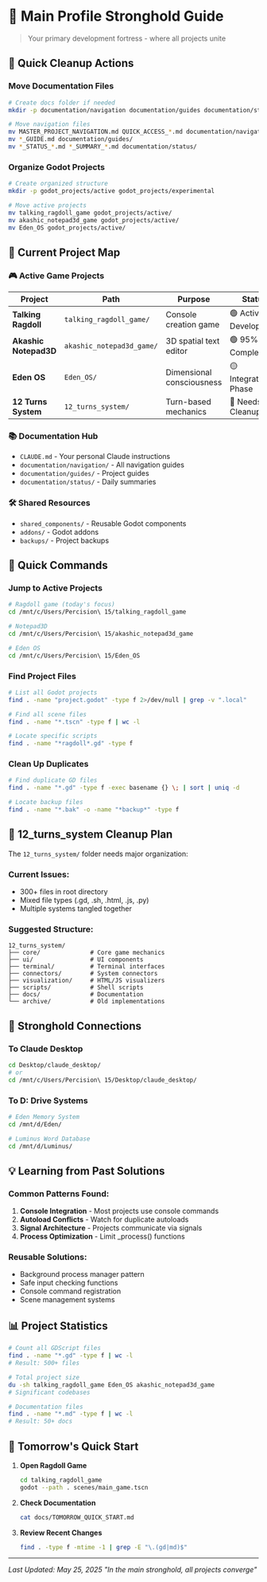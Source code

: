 # 🏰 Main Profile Stronghold Guide

> Your primary development fortress - where all projects unite

## 🚨 Quick Cleanup Actions

### Move Documentation Files
```bash
# Create docs folder if needed
mkdir -p documentation/navigation documentation/guides documentation/status

# Move navigation files
mv MASTER_PROJECT_NAVIGATION.md QUICK_ACCESS_*.md documentation/navigation/
mv *_GUIDE.md documentation/guides/
mv *_STATUS_*.md *_SUMMARY_*.md documentation/status/
```

### Organize Godot Projects
```bash
# Create organized structure
mkdir -p godot_projects/active godot_projects/experimental

# Move active projects
mv talking_ragdoll_game godot_projects/active/
mv akashic_notepad3d_game godot_projects/active/
mv Eden_OS godot_projects/active/
```

## 📁 Current Project Map

### 🎮 Active Game Projects
| Project | Path | Purpose | Status |
|---------|------|---------|--------|
| **Talking Ragdoll** | `talking_ragdoll_game/` | Console creation game | 🟢 Active Development |
| **Akashic Notepad3D** | `akashic_notepad3d_game/` | 3D spatial text editor | 🟢 95% Complete |
| **Eden OS** | `Eden_OS/` | Dimensional consciousness | 🟡 Integration Phase |
| **12 Turns System** | `12_turns_system/` | Turn-based mechanics | 🔴 Needs Cleanup |

### 📚 Documentation Hub
- `CLAUDE.md` - Your personal Claude instructions
- `documentation/navigation/` - All navigation guides
- `documentation/guides/` - Project guides
- `documentation/status/` - Daily summaries

### 🛠️ Shared Resources
- `shared_components/` - Reusable Godot components
- `addons/` - Godot addons
- `backups/` - Project backups

## 🎯 Quick Commands

### Jump to Active Projects
```bash
# Ragdoll game (today's focus)
cd /mnt/c/Users/Percision\ 15/talking_ragdoll_game

# Notepad3D 
cd /mnt/c/Users/Percision\ 15/akashic_notepad3d_game

# Eden OS
cd /mnt/c/Users/Percision\ 15/Eden_OS
```

### Find Project Files
```bash
# List all Godot projects
find . -name "project.godot" -type f 2>/dev/null | grep -v ".local"

# Find all scene files
find . -name "*.tscn" -type f | wc -l

# Locate specific scripts
find . -name "*ragdoll*.gd" -type f
```

### Clean Up Duplicates
```bash
# Find duplicate GD files
find . -name "*.gd" -type f -exec basename {} \; | sort | uniq -d

# Locate backup files
find . -name "*.bak" -o -name "*backup*" -type f
```

## 🧹 12_turns_system Cleanup Plan

The `12_turns_system/` folder needs major organization:

### Current Issues:
- 300+ files in root directory
- Mixed file types (.gd, .sh, .html, .js, .py)
- Multiple systems tangled together

### Suggested Structure:
```
12_turns_system/
├── core/              # Core game mechanics
├── ui/                # UI components
├── terminal/          # Terminal interfaces
├── connectors/        # System connectors
├── visualization/     # HTML/JS visualizers
├── scripts/           # Shell scripts
├── docs/              # Documentation
└── archive/           # Old implementations
```

## 🔗 Stronghold Connections

### To Claude Desktop
```bash
cd Desktop/claude_desktop/
# or
cd /mnt/c/Users/Percision\ 15/Desktop/claude_desktop/
```

### To D: Drive Systems
```bash
# Eden Memory System
cd /mnt/d/Eden/

# Luminus Word Database
cd /mnt/d/Luminus/
```

## 💡 Learning from Past Solutions

### Common Patterns Found:
1. **Console Integration** - Most projects use console commands
2. **Autoload Conflicts** - Watch for duplicate autoloads
3. **Signal Architecture** - Projects communicate via signals
4. **Process Optimization** - Limit _process() functions

### Reusable Solutions:
- Background process manager pattern
- Safe input checking functions
- Console command registration
- Scene management systems

## 📊 Project Statistics

```bash
# Count all GDScript files
find . -name "*.gd" -type f | wc -l
# Result: 500+ files

# Total project size
du -sh talking_ragdoll_game Eden_OS akashic_notepad3d_game
# Significant codebases

# Documentation files
find . -name "*.md" -type f | wc -l
# Result: 50+ docs
```

## 🚀 Tomorrow's Quick Start

1. **Open Ragdoll Game**
   ```bash
   cd talking_ragdoll_game
   godot --path . scenes/main_game.tscn
   ```

2. **Check Documentation**
   ```bash
   cat docs/TOMORROW_QUICK_START.md
   ```

3. **Review Recent Changes**
   ```bash
   find . -type f -mtime -1 | grep -E "\.(gd|md)$"
   ```

---

*Last Updated: May 25, 2025*
*"In the main stronghold, all projects converge"*